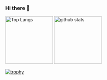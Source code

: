 ### Hi there 👋

<p align="left"> 
  <img alt="Top Langs" height="150px" src="https://github-readme-stats.vercel.app/api/top-langs/?username=YoshitakaNozawa&layout=compact&show_icons=true" />
  <img alt="github stats" height="150px" src="https://github-readme-stats.vercel.app/api?username=YoshitakaNozawa&show_icons=ture" />
</p>

[![trophy](https://github-profile-trophy.vercel.app/?username=YoshitakaNozawa&column=3
)](https://github.com/ryo-ma/github-profile-trophy)

<!--
**YoshitakaNozawa/YoshitakaNozawa** is a ✨ _special_ ✨ repository because its `README.md` (this file) appears on your GitHub profile.

Here are some ideas to get you started:

- 🔭 I’m currently working on ...
- 🌱 I’m currently learning ...
- 👯 I’m looking to collaborate on ...
- 🤔 I’m looking for help with ...
- 💬 Ask me about ...
- 📫 How to reach me: ...
- 😄 Pronouns: ...
- ⚡ Fun fact: ...
-->
